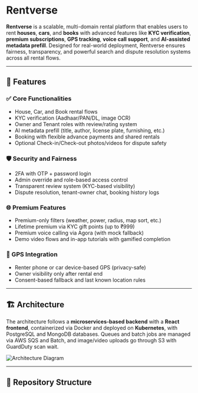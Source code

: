 # Rentverse

**Rentverse** is a scalable, multi-domain rental platform that enables users to rent **houses**, **cars**, and **books** with advanced features like **KYC verification**, **premium subscriptions**, **GPS tracking**, **voice call support**, and **AI-assisted metadata prefill**. Designed for real-world deployment, Rentverse ensures fairness, transparency, and powerful search and dispute resolution systems across all rental flows.

---

## 🚀 Features

### ✅ Core Functionalities
- House, Car, and Book rental flows
- KYC verification (Aadhaar/PAN/DL, image OCR)
- Owner and Tenant roles with review/rating system
- AI metadata prefill (title, author, license plate, furnishing, etc.)
- Booking with flexible advance payments and shared rentals
- Optional Check-in/Check-out photos/videos for dispute safety

### 🛡️ Security and Fairness
- 2FA with OTP + password login
- Admin override and role-based access control
- Transparent review system (KYC-based visibility)
- Dispute resolution, tenant-owner chat, booking history logs

### 🌐 Premium Features
- Premium-only filters (weather, power, radius, map sort, etc.)
- Lifetime premium via KYC gift points (up to ₹999)
- Premium voice calling via Agora (with mock fallback)
- Demo video flows and in-app tutorials with gamified completion

### 📍 GPS Integration
- Renter phone or car device-based GPS (privacy-safe)
- Owner visibility only after rental end
- Consent-based fallback and last known location rules

---

## 🏗️ Architecture

The architecture follows a **microservices-based backend** with a **React frontend**, containerized via Docker and deployed on **Kubernetes**, with PostgreSQL and MongoDB databases. Queues and batch jobs are managed via AWS SQS and Batch, and image/video uploads go through S3 with GuardDuty scan wait.

![Architecture Diagram]([docs/Rentverse_Architecture.png](https://github.com/sriraghava9991/Rentverse/raw/main/Rentverse_Architecture.docx)) <!-- You can update this path accordingly -->

---

## 📁 Repository Structure

